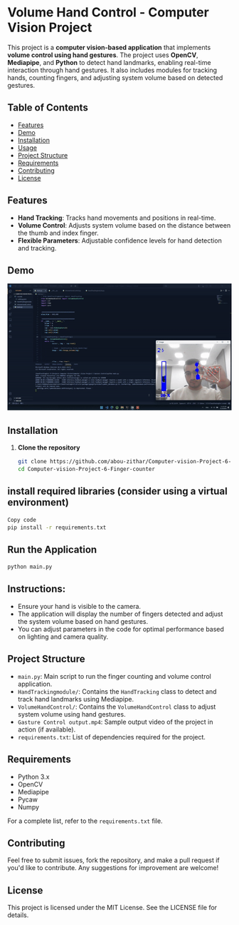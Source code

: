 # Volume Hand Control - Computer Vision Project

This project is a **computer vision-based application** that implements **volume control using hand gestures**. The project uses **OpenCV**, **Mediapipe**, and **Python** to detect hand landmarks, enabling real-time interaction through hand gestures. It also includes modules for tracking hands, counting fingers, and adjusting system volume based on detected gestures.

## Table of Contents
- [Features](#features)
- [Demo](#demo)
- [Installation](#installation)
- [Usage](#usage)
- [Project Structure](#project-structure)
- [Requirements](#requirements)
- [Contributing](#contributing)
- [License](#license)

## Features
- **Hand Tracking**: Tracks hand movements and positions in real-time.
- **Volume Control**: Adjusts system volume based on the distance between the thumb and index finger.
- **Flexible Parameters**: Adjustable confidence levels for hand detection and tracking.

## Demo
![Volume Control Demo](demo.gif)  <!-- Include a demo image or video showing the features -->

## Installation
1. **Clone the repository**
   ```bash
   git clone https://github.com/abou-zithar/Computer-vision-Project-6-Finger-counter.git
   cd Computer-vision-Project-6-Finger-counter
    ```
## install required libraries (consider using a virtual environment)
```bash
Copy code
pip install -r requirements.txt
```
## Run the Application

``` bash
python main.py
```
## Instructions:

- Ensure your hand is visible to the camera.
- The application will display the number of fingers detected and adjust the system volume based on hand gestures.
- You can adjust parameters in the code for optimal performance based on lighting and camera quality.

## Project Structure
- `main.py`: Main script to run the finger counting and volume control application.
- `HandTrackingmodule/`: Contains the `HandTracking` class to detect and track hand landmarks using Mediapipe.
- `VolumeHandControl/`: Contains the `VolumeHandControl` class to adjust system volume using hand gestures.
- `Gasture Control output.mp4`: Sample output video of the project in action (if available).
-  `requirements.txt`: List of dependencies required for the project.

## Requirements
- Python 3.x
- OpenCV
- Mediapipe
- Pycaw
- Numpy

For a complete list, refer to the `requirements.txt` file.


## Contributing
Feel free to submit issues, fork the repository, and make a pull request if you'd like to contribute. Any suggestions for improvement are welcome!

## License
This project is licensed under the MIT License. See the LICENSE file for details.

